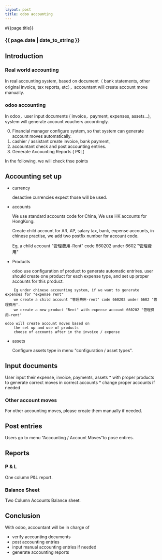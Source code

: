 ```yaml
---
layout: post
title: odoo accounting
---
```


#{{page.title}}

### {{ page.date | date_to_string }}

## Introduction

### Real world accounting
In real accounting system, based on document（ bank statements, other original invoice, tax reports, etc），accountant will create account move manually.

### odoo accounting
In odoo，user input documents ( invoice，payment, expenses, assets...), system will generate account vouchers accordingly.

0. Financial manager configure system, so that system can generate account moves automatically.
1. cashier / assistant create invoice, bank payment,
2. accountant check and post accounting entries.
3. Generate Accounting Reports ( P&L)

In the following, we will check thse points

## Accounting set up

* currency

	desactive currencies expect those will be used.
* accounts

	We use standard accounts code for China,
	We use HK accounts for HongKong.

	Create child account for AR, AP, salary tax, bank, expense accounts, in chinese practise, we add two postfix number for account code.
	
	Eg, a child account "管理费用-Rent" code 660202 under 6602 "管理费用"

* Products

	odoo use configuration of product to generate automatic entrires.
	user should create one product for each expense type, and set up proper accounts for this product.

```
	Eg under chinese accounting system, if we want to generate expenses for "expense rent"
	we create a child account "管理费用-rent" code 660202 under 6602 "管理费用".
	we create a new product "Rent" with expense account 660202 "管理费用-rent"
```
	odoo will create account moves based on
		the set up and use of products
		choose of accounts after in the invoice / expense
	
* assets

	Configure assets type in menu "configuration / asset types".

## Input documents
User input their expense, invoice, payments, assets
	* with proper products to generate correct moves in correct accounts
	* change proper accounts if needed

### Other account moves 
For other accounting moves,
	please create them manually if needed.

## Post entries
Users go to menu “Accounting / Account Moves”to pose entires. 

## Reports

### P & L
One column P&L report.

### Balance Sheet
Two Column Accounts Balance sheet.

## Conclusion

With odoo, accountant will be in charge of

* verify accounting documents
* post accounting entries
* input manual accounting entries if needed
* generate accounting reports
